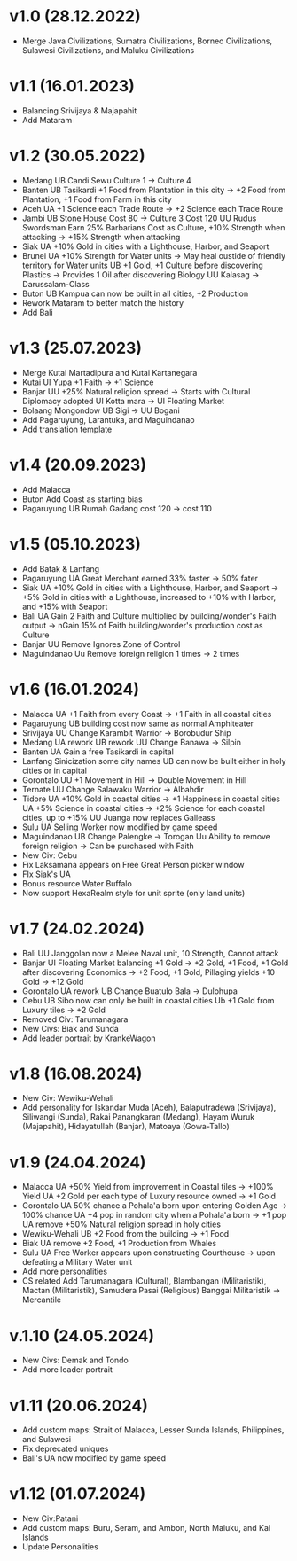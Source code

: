 # v1.0 (28.12.2022)
- Merge Java Civilizations, Sumatra Civilizations, Borneo Civilizations, Sulawesi Civilizations, and Maluku Civilizations

# v1.1 (16.01.2023)
- Balancing Srivijaya & Majapahit
- Add Mataram

# v1.2 (30.05.2022)
- Medang
	UB Candi Sewu Culture 1 -> Culture 4
- Banten 
	UB Tasikardi +1 Food from Plantation in this city -> +2 Food from Plantation, +1 Food from Farm in this city
- Aceh 
	UA +1 Science each Trade Route -> +2 Science each Trade Route
- Jambi
	UB Stone House Cost 80 -> Culture 3 Cost 120
	UU Rudus Swordsman Earn 25% Barbarians Cost as Culture, +10% Strength when attacking -> +15% Strength when attacking
- Siak
	UA +10% Gold in cities with a Lighthouse, Harbor, and Seaport
- Brunei
	UA +10% Strength for Water units -> May heal oustide of friendly territory for Water units
	UB +1 Gold, +1 Culture before discovering Plastics -> Provides 1 Oil after discovering Biology
	UU Kalasag -> Darussalam-Class
- Buton
	UB Kampua can now be built in all cities, +2 Production
- Rework Mataram to better match the history
- Add Bali

# v1.3 (25.07.2023)
- Merge Kutai Martadipura and Kutai Kartanegara
- Kutai
	UI Yupa +1 Faith -> +1 Science
- Banjar
	UU +25% Natural religion spread -> Starts with Cultural Diplomacy adopted
	UI Kotta mara -> UI Floating Market
- Bolaang Mongondow
	UB Sigi -> UU Bogani
- Add Pagaruyung, Larantuka, and Maguindanao
- Add translation template

# v1.4 (20.09.2023)
- Add Malacca
- Buton
	Add Coast as starting bias
- Pagaruyung
	UB Rumah Gadang cost 120 -> cost 110

# v1.5 (05.10.2023)
- Add Batak & Lanfang
- Pagaruyung
	UA Great Merchant earned 33% faster -> 50% fater
- Siak
	UA +10% Gold in cities with a Lighthouse, Harbor, and Seaport -> +5% Gold in cities with a Lighthouse, increased to +10% with Harbor, and +15% with Seaport
- Bali
	UA Gain 2 Faith and Culture multiplied by building/wonder's Faith output -> nGain 15% of Faith building/worder's production cost as Culture
- Banjar
	UU Remove Ignores Zone of Control
- Maguindanao
	Uu Remove foreign religion 1 times -> 2 times
	
# v1.6 (16.01.2024)
- Malacca
	UA +1 Faith from every Coast -> +1 Faith in all coastal cities
- Pagaruyung
	UB building cost now same as normal Amphiteater
- Srivijaya
	UU Change Karambit Warrior -> Borobudur Ship
- Medang
	UA rework
	UB rework
	UU Change Banawa -> Silpin
- Banten
	UA Gain a free Tasikardi in capital
- Lanfang
	Sinicization some city names
	UB can now be built either in holy cities or in capital
- Gorontalo
	UU +1 Movement in Hill -> Double Movement in Hill
- Ternate
	UU Change Salawaku Warrior -> Albahdir
- Tidore
	UA +10% Gold in coastal cities -> +1 Happiness in coastal cities
	UA +5% Science in coastal cities -> +2% Science for each coastal cities, up to +15%
	UU Juanga now replaces Galleass
- Sulu
	UA Selling Worker now modified by game speed
- Maguindanao
	UB Change Palengke -> Torogan
	Uu Ability to remove foreign religion -> Can be purchased with Faith
- New Civ: Cebu
- Fix Laksamana appears on Free Great Person picker window
- FIx Siak's UA
- Bonus resource Water Buffalo
- Now support HexaRealm style for unit sprite (only land units)

# v1.7 (24.02.2024)
- Bali
	UU Janggolan now a Melee Naval unit, 10 Strength, Cannot attack
- Banjar
	UI Floating Market balancing
	+1 Gold -> +2 Gold,
	+1 Food, +1 Gold after discovering Economics -> +2 Food, +1 Gold,
	Pillaging yields +10 Gold -> +12 Gold
- Gorontalo
	UA rework
	UB Change Buatulo Bala -> Dulohupa
- Cebu
	UB Sibo now can only be built in coastal cities
	Ub +1 Gold from Luxury tiles -> +2 Gold
- Removed Civ: Tarumanagara
- New Civs: Biak and Sunda
- Add leader portrait by KrankeWagon

# v1.8 (16.08.2024)
- New Civ: Wewiku-Wehali
- Add personality for Iskandar Muda (Aceh), Balaputradewa (Srivijaya), Siliwangi (Sunda), Rakai Panangkaran (Medang), Hayam Wuruk (Majapahit), Hidayatullah (Banjar), Matoaya (Gowa-Tallo)

# v1.9 (24.04.2024)
- Malacca
	UA +50% Yield from improvement in Coastal tiles -> +100% Yield
	UA +2 Gold per each type of Luxury resource owned -> +1 Gold
- Gorontalo
	UA 50% chance a Pohala'a born upon entering Golden Age -> 100% chance
	UA +4 pop in random city when a Pohala'a born -> +1 pop
	UA remove +50% Natural religion spread in holy cities
- Wewiku-Wehali
	UB +2 Food from the building -> +1 Food
- Biak
	UA remove +2 Food, +1 Production from Whales
- Sulu
	UA Free Worker appears upon constructing Courthouse -> upon defeating a Military Water unit
- Add more personalities
- CS related
	Add Tarumanagara (Cultural), Blambangan (Militaristik), Mactan (Militaristik), Samudera Pasai (Religious)
	Banggai Militaristik -> Mercantile

# v.1.10 (24.05.2024)
- New Civs: Demak and Tondo
- Add more leader portrait

# v1.11 (20.06.2024)
- Add custom maps: Strait of Malacca, Lesser Sunda Islands, Philippines, and Sulawesi
- Fix deprecated uniques
- Bali's UA now modified by game speed

# v1.12 (01.07.2024)
- New Civ:Patani
- Add custom maps: Buru, Seram, and Ambon, North Maluku, and Kai Islands
- Update Personalities